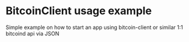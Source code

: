 # BitcoinClient usage example
Simple example on how to start an app using bitcoin-client or similar 1:1 bitcoind api via JSON
